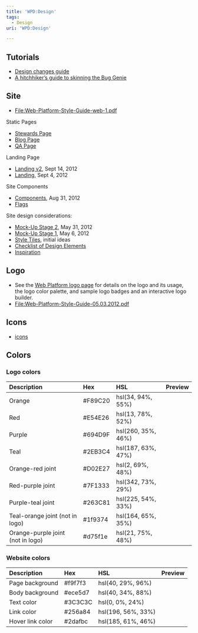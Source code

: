 ```yaml
---
title: 'WPD:Design'
tags:
  - Design
uri: 'WPD:Design'

---
```

## Tutorials

-   [Design changes guide](http://docs.webplatform.org/wiki/WPD:Design_changes_guide)
-   [A hitchhiker’s guide to skinning the Bug Genie](http://docs.webplatform.org/wiki/WPD:Skinning_the_bug_genie)

## Site

-   [File:Web-Platform-Style-Guide-web-1.pdf](/File:Web-Platform-Style-Guide-web-1.pdf)

Static Pages

-   [Stewards Page](http://webplatform.org/docs/File:Stewards_Page.png%20)
-   [Blog Page](http://webplatform.org/docs/File:Static_Page_Blog.png%20)
-   [QA Page](http://webplatform.org/docs/File:Static_Page_QA.png%20)

Landing Page

-   [Landing v2](/WPD:Design/Landingv2), Sept 14, 2012
-   [Landing](/WPD:Design/Landing), Sept 4, 2012

Site Components

-   [Components](/WPD:Design/Components), Aug 31, 2012
-   [Flags](/WPD:Design/Flags)

Site design considerations:

-   [Mock-Up Stage 2](/WPD:Design/Mock-Up_Stage_2), May 31, 2012
-   [Mock-Up Stage 1](/WPD:Design/Mock-Up_Stage_1), May 6, 2012
-   [Style Tiles](/WPD:Design/Style_Tiles), initial ideas
-   [Checklist of Design Elements](/WPD:Design/Element_List)
-   [Inspiration](/WPD:Design/Inspiration)

## Logo

-   See the [Web Platform logo page](http://www.webplatform.org/logo/) for details on the logo and its usage, the logo color palette, and sample logo badges and an interactive logo builder.
-   [File:Web-Platform-Style-Guide-05.03.2012.pdf](/File:Web-Platform-Style-Guide-05.03.2012.pdf)

## Icons

-   [icons](/WPD:Design/icons)

## Colors

### Logo colors

|Description|Hex|HSL|Preview|
|:----------|:--|:--|:------|
|Orange|\#F89C20|hsl(34, 94%, 55%)||
|Red|\#E54E26|hsl(13, 78%, 52%)||
|Purple|\#694D9F|hsl(260, 35%, 46%)||
|Teal|\#2EB3C4|hsl(187, 63%, 47%)||
|Orange-red joint|\#D02E27|hsl(2, 69%, 48%)||
|Red-purple joint|\#7F1333|hsl(342, 73%, 29%)||
|Purple-teal joint|\#263C81|hsl(225, 54%, 33%)||
|Teal-orange joint (not in logo)|\#1f9374|hsl(164, 65%, 35%)||
|Orange-purple joint (not in logo)|\#d75f1e|hsl(21, 75%, 48%)||

### Website colors

|Description|Hex|HSL|Preview|
|:----------|:--|:--|:------|
|Page background|\#f9f7f3|hsl(40, 29%, 96%)||
|Body background|\#ece5d7|hsl(40, 34%, 88%)||
|Text color|\#3C3C3C|hsl(0, 0%, 24%)||
|Link color|\#256a84|hsl(196, 56%, 33%)||
|Hover link color|\#2dafbc|hsl(185, 61%, 46%)||

